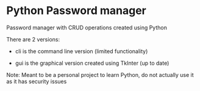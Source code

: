 # Python Password manager
Password manager with CRUD operations created using Python

There are 2 versions:

* cli is the command line version (limited functionality)

* gui is the graphical version created using TkInter (up to date)


Note: Meant to be a personal project to learn Python, do not actually use it as it has security issues

